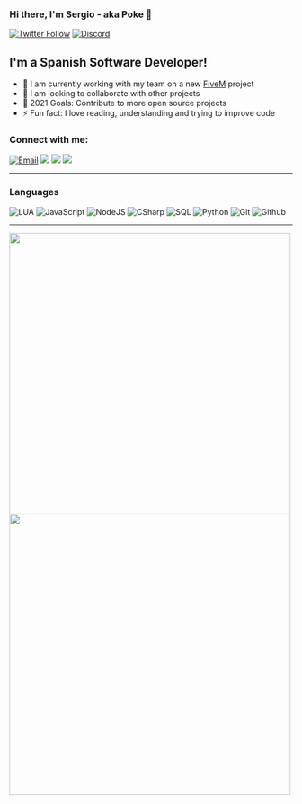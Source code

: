 ### Hi there, I'm Sergio - aka Poke 👋

[![Twitter Follow](https://img.shields.io/twitter/follow/PokeSerGG?color=1DA1F2&logo=twitter&style=for-the-badge)](https://twitter.com/intent/follow?original_referer=https%3A%2F%2Fgithub.com%2FPokeSer&screen_name=PokeSerGG)
[![Discord](https://img.shields.io/badge/Discord-Poke%234935-7289DA?logo=discord&style=for-the-badge)](https://discordapp.com/users/296733948619390980)

## I'm a Spanish Software Developer!

- 🌱 I am currently working with my team on a new [FiveM](https://github.com/citizenfx/fivem) project
- 👯 I am looking to collaborate with other projects
- 🥅 2021 Goals: Contribute to more open source projects
- ⚡ Fun fact: I love reading, understanding and trying to improve code

### Connect with me:

<p id="connectMe" align="left">
    <a href="mailto:contact.pokeser@protonmail.com">
        <img alt="Email" src="https://img.shields.io/badge/EMail-000?style=flat&logo=protonmail&logoColor=white" /></a>
    <a href="https://youtube.com/PokeSer" alt="Youtube">
        <img src="https://img.shields.io/badge/-Youtube-000?style=flat-square&logo=youtube&logoColor=red" /></a>
    <a href="https://twitter.com/PokeSerGG" alt="Twitter">
        <img src="https://img.shields.io/badge/-Twitter-000?style=flat-square&logo=twitter&logoColor=1DA1F2&labelColor=000" /></a>
    <a href="https://instagram.com/PokeSerGG" alt="Instagram">
        <img src="https://img.shields.io/badge/-Instagram-000?style=flat-square&logo=instagram&logoColor=white" /></a>
</p>

---

### Languages

![LUA](https://img.shields.io/badge/-Lua-000?&logo=LUA)
![JavaScript](https://img.shields.io/badge/-JavaScript-000?&logo=JavaScript)
![NodeJS](https://img.shields.io/badge/-Node.js-000?&logo=node.js&logoColor=007396)
![CSharp](https://img.shields.io/badge/-Csharp-000?&logo=csharp)
![SQL](https://img.shields.io/badge/-SQL-000?&logo=MySQL)
![Python](https://img.shields.io/badge/-Python-000?&logo=Python)
![Git](https://img.shields.io/badge/-Git-000?&logo=git)
![Github](https://img.shields.io/badge/-Github-000?&logo=github)

---

<img align="center" width="500px" src="https://github-readme-stats.vercel.app/api?username=PokeSer&hide_title=true&hide_border=false&show_icons=true&include_all_commits=true&count_private=true&line_height=21&&theme=tokyonight" /><img align="center" width="500px" src="https://github-readme-stats.vercel.app/api/top-langs/?username=PokeSer&hide=php,html&hide_title=true&hide_border=false&layout=compact&langs_count=7&theme=tokyonight" />

[devrepositories]: https://github.com/PokeSer?tab=repositories
[twitter]: https://twitter.com/PokeSerGG
[youtube]: https://youtube.com/PokeSer
[instagram]: https://instagram.com/PokeSerGG
